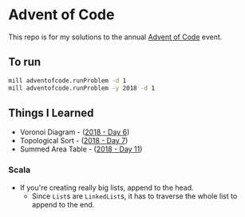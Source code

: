 # Advent of Code

This repo is for my solutions to the annual [Advent of Code](https://adventofcode.com) event.

## To run

```bash
mill adventofcode.runProblem -d 1
mill adventofcode.runProblem -y 2018 -d 1
```

## Things I Learned

- Voronoi Diagram - ([2018 - Day 6](./src/main/scala/org/bbstilson/aoc2018/Day6Part1.scala))
- Topological Sort - ([2018 - Day 7](./src/main/scala/org/bbstilson/aoc2018/Day7Part1.scala))
- Summed Area Table - ([2018 - Day 11](./src/main/scala/org/bbstilson/aoc2018/Day11Part1.scala))

### Scala

- If you're creating really big lists, append to the head.
  - Since `List`s are `LinkedList`s, it has to traverse the whole list to append to the end.

